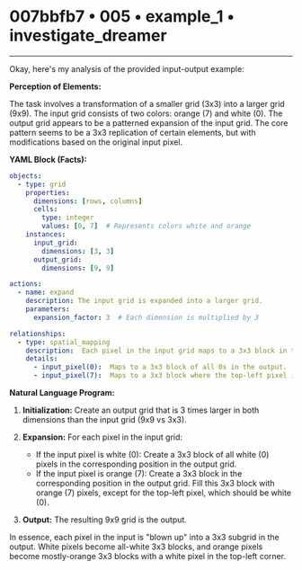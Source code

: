 # 007bbfb7 • 005 • example_1 • investigate_dreamer

---
Okay, here's my analysis of the provided input-output example:

**Perception of Elements:**

The task involves a transformation of a smaller grid (3x3) into a larger grid (9x9). The input grid consists of two colors: orange (7) and white (0).  The output grid appears to be a patterned expansion of the input grid. The core pattern seems to be a 3x3 replication of certain elements, but with modifications based on the original input pixel.

**YAML Block (Facts):**



```yaml
objects:
  - type: grid
    properties:
      dimensions: [rows, columns]
      cells:
        type: integer
        values: [0, 7]  # Represents colors white and orange
    instances:
      input_grid:
        dimensions: [3, 3]
      output_grid:
        dimensions: [9, 9]

actions:
  - name: expand
    description: The input grid is expanded into a larger grid.
    parameters:
      expansion_factor: 3  # Each dimension is multiplied by 3

relationships:
  - type: spatial_mapping
    description:  Each pixel in the input grid maps to a 3x3 block in the output grid.
    details:
      - input_pixel(0):  Maps to a 3x3 block of all 0s in the output.
      - input_pixel(7):  Maps to a 3x3 block where the top-left pixel is 0 and the others 7.
```



**Natural Language Program:**

1.  **Initialization:** Create an output grid that is 3 times larger in both dimensions than the input grid (9x9 vs 3x3).

2.  **Expansion:** For each pixel in the input grid:
    *   If the input pixel is white (0): Create a 3x3 block of all white (0) pixels in the corresponding position in the output grid.
    *   If the input pixel is orange (7): Create a 3x3 block in the corresponding position in the output grid. Fill this 3x3 block with orange (7) pixels, except for the top-left pixel, which should be white (0).

3.  **Output:** The resulting 9x9 grid is the output.

In essence, each pixel in the input is "blown up" into a 3x3 subgrid in the output. White pixels become all-white 3x3 blocks, and orange pixels become mostly-orange 3x3 blocks with a white pixel in the top-left corner.

